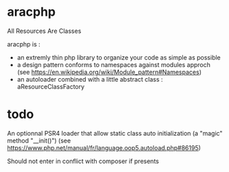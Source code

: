 # aracphp
All Resources Are Classes

aracphp is :
* an extremly thin php library to organize your code as simple as possible
* a design pattern conforms to namespaces against modules approch (see https://en.wikipedia.org/wiki/Module_pattern#Namespaces)
* an autoloader combined with a little abstract class : aResourceClassFactory

# todo
An optionnal PSR4 loader that allow static class auto initialization (a "magic" method "__init()")
(see https://www.php.net/manual/fr/language.oop5.autoload.php#86195)

Should not enter in conflict with composer if presents
